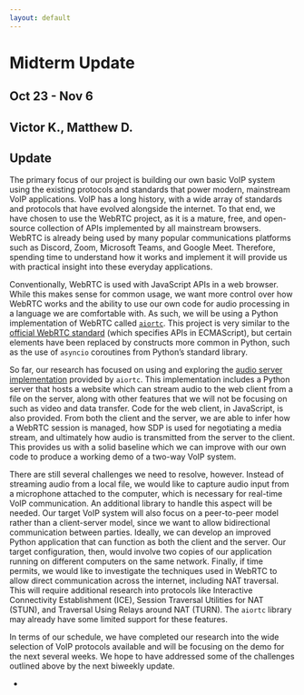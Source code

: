 ```yaml
---
layout: default
---
```


# Midterm Update
## Oct 23 - Nov 6
## Victor K., Matthew D.

## Update

The primary focus of our project is building our own basic VoIP system using the existing protocols and standards that power modern, mainstream VoIP applications. VoIP has a long history, with a wide array of standards and protocols that have evolved alongside the internet. To that end, we have chosen to use the WebRTC project, as it is a mature, free, and open-source collection of APIs implemented by all mainstream browsers. WebRTC is already being used by many popular communications platforms such as Discord, Zoom, Microsoft Teams, and Google Meet. Therefore, spending time to understand how it works and implement it will provide us with practical insight into these everyday applications.

Conventionally, WebRTC is used with JavaScript APIs in a web browser. While this makes sense for common usage, we want more control over how WebRTC works and the ability to use our own code for audio processing in a language we are comfortable with. As such, we will be using a Python implementation of WebRTC called [`aiortc`](https://github.com/aiortc/aiortc). This project is very similar to the [official WebRTC standard](https://www.w3.org/TR/webrtc/) (which specifies APIs in ECMAScript), but certain elements have been replaced by constructs more common in Python, such as the use of `asyncio` coroutines from Python’s standard library.

So far, our research has focused on using and exploring the [audio server implementation](https://github.com/aiortc/aiortc/tree/main/examples/server) provided by `aiortc`. This implementation includes a Python server that hosts a website which can stream audio to the web client from a file on the server, along with other features that we will not be focusing on such as video and data transfer. Code for the web client, in JavaScript, is also provided. From both the client and the server, we are able to infer how a WebRTC session is managed, how SDP is used for negotiating a media stream, and ultimately how audio is transmitted from the server to the client. This provides us with a solid baseline which we can improve with our own code to produce a working demo of a two-way VoIP system.

There are still several challenges we need to resolve, however. Instead of streaming audio from a local file, we would like to capture audio input from a microphone attached to the computer, which is necessary for real-time VoIP communication. An additional library to handle this aspect will be needed. Our target VoIP system will also focus on a peer-to-peer model rather than a client-server model, since we want to allow bidirectional communication between parties. Ideally, we can develop an improved Python application that can function as both the client and the server. Our target configuration, then, would involve two copies of our application running on different computers on the same network. Finally, if time permits, we would like to investigate the techniques used in WebRTC to allow direct communication across the internet, including NAT traversal. This will require additional research into protocols like Interactive Connectivity Establishment (ICE), Session Traversal Utilities for NAT (STUN), and Traversal Using Relays around NAT (TURN). The `aiortc` library may already have some limited support for these features.

In terms of our schedule, we have completed our research into the wide selection of VoIP protocols available and will be focusing on the demo for the next several weeks. We hope to have addressed some of the challenges outlined above by the next biweekly update.

- 
